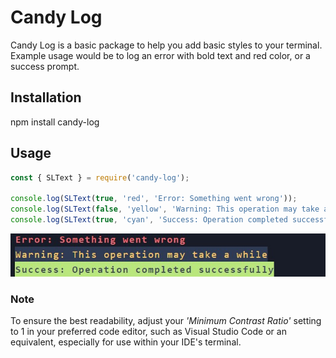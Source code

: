 # Candy Log
Candy Log is a basic package to help you add basic styles to your terminal. 
Example usage would be to log an error with bold text and red color, or a success prompt. 

## Installation
npm install candy-log

## Usage
```javascript
const { SLText } = require('candy-log');

console.log(SLText(true, 'red', 'Error: Something went wrong'));
console.log(SLText(false, 'yellow', 'Warning: This operation may take a while', 'black'));
console.log(SLText(true, 'cyan', 'Success: Operation completed successfully', 'white'));
```

![alt text](https://github.com/sindre-gangeskar/candy-log/blob/master/example.jpg?raw=true)

### Note
To ensure the best readability, adjust your *'Minimum Contrast Ratio'* setting to 1 in your preferred code editor, such as Visual Studio Code or an equivalent, especially for use within your IDE's terminal.
